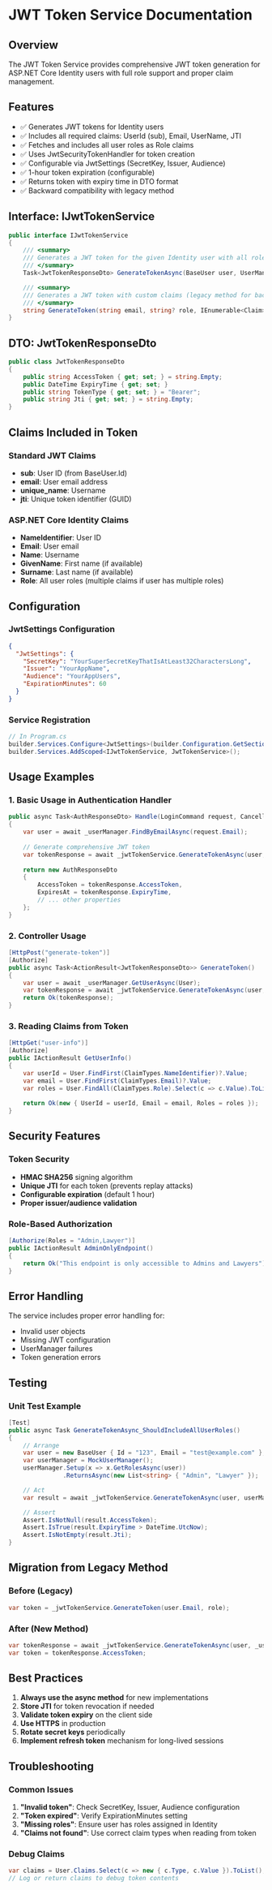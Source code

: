 # JWT Token Service Documentation

## Overview
The JWT Token Service provides comprehensive JWT token generation for ASP.NET Core Identity users with full role support and proper claim management.

## Features
- ✅ Generates JWT tokens for Identity users
- ✅ Includes all required claims: UserId (sub), Email, UserName, JTI
- ✅ Fetches and includes all user roles as Role claims
- ✅ Uses JwtSecurityTokenHandler for token creation
- ✅ Configurable via JwtSettings (SecretKey, Issuer, Audience)
- ✅ 1-hour token expiration (configurable)
- ✅ Returns token with expiry time in DTO format
- ✅ Backward compatibility with legacy method

## Interface: IJwtTokenService

```csharp
public interface IJwtTokenService
{
    /// <summary>
    /// Generates a JWT token for the given Identity user with all roles and required claims
    /// </summary>
    Task<JwtTokenResponseDto> GenerateTokenAsync(BaseUser user, UserManager<BaseUser> userManager);

    /// <summary>
    /// Generates a JWT token with custom claims (legacy method for backward compatibility)
    /// </summary>
    string GenerateToken(string email, string? role, IEnumerable<Claim>? additionalClaims = null);
}
```

## DTO: JwtTokenResponseDto

```csharp
public class JwtTokenResponseDto
{
    public string AccessToken { get; set; } = string.Empty;
    public DateTime ExpiryTime { get; set; }
    public string TokenType { get; set; } = "Bearer";
    public string Jti { get; set; } = string.Empty;
}
```

## Claims Included in Token

### Standard JWT Claims
- **sub**: User ID (from BaseUser.Id)
- **email**: User email address
- **unique_name**: Username
- **jti**: Unique token identifier (GUID)

### ASP.NET Core Identity Claims
- **NameIdentifier**: User ID
- **Email**: User email
- **Name**: Username
- **GivenName**: First name (if available)
- **Surname**: Last name (if available)
- **Role**: All user roles (multiple claims if user has multiple roles)

## Configuration

### JwtSettings Configuration
```json
{
  "JwtSettings": {
    "SecretKey": "YourSuperSecretKeyThatIsAtLeast32CharactersLong",
    "Issuer": "YourAppName",
    "Audience": "YourAppUsers",
    "ExpirationMinutes": 60
  }
}
```

### Service Registration
```csharp
// In Program.cs
builder.Services.Configure<JwtSettings>(builder.Configuration.GetSection("JwtSettings"));
builder.Services.AddScoped<IJwtTokenService, JwtTokenService>();
```

## Usage Examples

### 1. Basic Usage in Authentication Handler
```csharp
public async Task<AuthResponseDto> Handle(LoginCommand request, CancellationToken cancellationToken)
{
    var user = await _userManager.FindByEmailAsync(request.Email);
    
    // Generate comprehensive JWT token
    var tokenResponse = await _jwtTokenService.GenerateTokenAsync(user, _userManager);
    
    return new AuthResponseDto
    {
        AccessToken = tokenResponse.AccessToken,
        ExpiresAt = tokenResponse.ExpiryTime,
        // ... other properties
    };
}
```

### 2. Controller Usage
```csharp
[HttpPost("generate-token")]
[Authorize]
public async Task<ActionResult<JwtTokenResponseDto>> GenerateToken()
{
    var user = await _userManager.GetUserAsync(User);
    var tokenResponse = await _jwtTokenService.GenerateTokenAsync(user, _userManager);
    return Ok(tokenResponse);
}
```

### 3. Reading Claims from Token
```csharp
[HttpGet("user-info")]
[Authorize]
public IActionResult GetUserInfo()
{
    var userId = User.FindFirst(ClaimTypes.NameIdentifier)?.Value;
    var email = User.FindFirst(ClaimTypes.Email)?.Value;
    var roles = User.FindAll(ClaimTypes.Role).Select(c => c.Value).ToList();
    
    return Ok(new { UserId = userId, Email = email, Roles = roles });
}
```

## Security Features

### Token Security
- **HMAC SHA256** signing algorithm
- **Unique JTI** for each token (prevents replay attacks)
- **Configurable expiration** (default 1 hour)
- **Proper issuer/audience validation**

### Role-Based Authorization
```csharp
[Authorize(Roles = "Admin,Lawyer")]
public IActionResult AdminOnlyEndpoint()
{
    return Ok("This endpoint is only accessible to Admins and Lawyers");
}
```

## Error Handling

The service includes proper error handling for:
- Invalid user objects
- Missing JWT configuration
- UserManager failures
- Token generation errors

## Testing

### Unit Test Example
```csharp
[Test]
public async Task GenerateTokenAsync_ShouldIncludeAllUserRoles()
{
    // Arrange
    var user = new BaseUser { Id = "123", Email = "test@example.com" };
    var userManager = MockUserManager();
    userManager.Setup(x => x.GetRolesAsync(user))
               .ReturnsAsync(new List<string> { "Admin", "Lawyer" });

    // Act
    var result = await _jwtTokenService.GenerateTokenAsync(user, userManager.Object);

    // Assert
    Assert.IsNotNull(result.AccessToken);
    Assert.IsTrue(result.ExpiryTime > DateTime.UtcNow);
    Assert.IsNotEmpty(result.Jti);
}
```

## Migration from Legacy Method

### Before (Legacy)
```csharp
var token = _jwtTokenService.GenerateToken(user.Email, role);
```

### After (New Method)
```csharp
var tokenResponse = await _jwtTokenService.GenerateTokenAsync(user, _userManager);
var token = tokenResponse.AccessToken;
```

## Best Practices

1. **Always use the async method** for new implementations
2. **Store JTI** for token revocation if needed
3. **Validate token expiry** on the client side
4. **Use HTTPS** in production
5. **Rotate secret keys** periodically
6. **Implement refresh token** mechanism for long-lived sessions

## Troubleshooting

### Common Issues
1. **"Invalid token"**: Check SecretKey, Issuer, Audience configuration
2. **"Token expired"**: Verify ExpirationMinutes setting
3. **"Missing roles"**: Ensure user has roles assigned in Identity
4. **"Claims not found"**: Use correct claim types when reading from token

### Debug Claims
```csharp
var claims = User.Claims.Select(c => new { c.Type, c.Value }).ToList();
// Log or return claims to debug token contents
```
